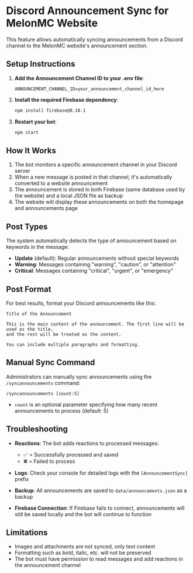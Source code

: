 # Discord Announcement Sync for MelonMC Website

This feature allows automatically syncing announcements from a Discord channel to the MelonMC website's announcement section.

## Setup Instructions

1. **Add the Announcement Channel ID to your .env file**:
   ```
   ANNOUNCEMENT_CHANNEL_ID=your_announcement_channel_id_here
   ```

2. **Install the required Firebase dependency**:
   ```bash
   npm install firebase@8.10.1
   ```

3. **Restart your bot**:
   ```bash
   npm start
   ```

## How It Works

1. The bot monitors a specific announcement channel in your Discord server
2. When a new message is posted in that channel, it's automatically converted to a website announcement
3. The announcement is stored in both Firebase (same database used by the website) and a local JSON file as backup
4. The website will display these announcements on both the homepage and announcements page

## Post Types

The system automatically detects the type of announcement based on keywords in the message:

- **Update** (default): Regular announcements without special keywords
- **Warning**: Messages containing "warning", "caution", or "attention"
- **Critical**: Messages containing "critical", "urgent", or "emergency"

## Post Format

For best results, format your Discord announcements like this:

```
Title of the Announcement

This is the main content of the announcement. The first line will be used as the title,
and the rest will be treated as the content.

You can include multiple paragraphs and formatting.
```

## Manual Sync Command

Administrators can manually sync announcements using the `/syncannouncements` command:

```
/syncannouncements [count:5]
```

- `count` is an optional parameter specifying how many recent announcements to process (default: 5)

## Troubleshooting

- **Reactions**: The bot adds reactions to processed messages:
  - ✅ = Successfully processed and saved
  - ❌ = Failed to process

- **Logs**: Check your console for detailed logs with the `[AnnouncementSync]` prefix

- **Backup**: All announcements are saved to `data/announcements.json` as a backup

- **Firebase Connection**: If Firebase fails to connect, announcements will still be saved locally and the bot will continue to function

## Limitations

- Images and attachments are not synced, only text content
- Formatting such as bold, italic, etc. will not be preserved
- The bot must have permission to read messages and add reactions in the announcement channel